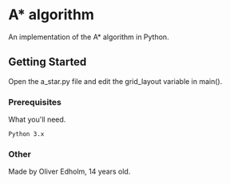 # A* algorithm

An implementation of the A* algorithm in Python.

## Getting Started

Open the a_star.py file and edit the grid_layout variable in main().

### Prerequisites

What you'll need.

```
Python 3.x
```

### Other

Made by Oliver Edholm, 14 years old.